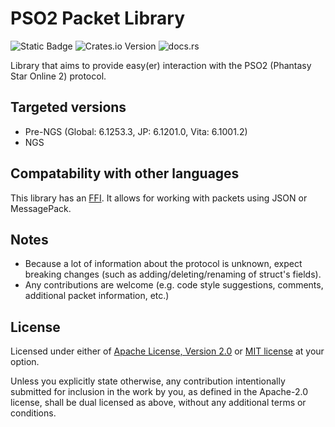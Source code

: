 # PSO2 Packet Library

![Static Badge](https://img.shields.io/badge/github-PhantasyServer%2Fpso2--protocol--lib-blue?style=for-the-badge&logo=github&link=https%3A%2F%2Fgithub.com%2FPhantasyServer%2Fpso2-protocol-lib)
![Crates.io Version](https://img.shields.io/crates/v/pso2packetlib?style=for-the-badge&logo=rust)
![docs.rs](https://img.shields.io/docsrs/pso2packetlib?style=for-the-badge&logo=docs.rs)

Library that aims to provide easy(er) interaction with the PSO2 (Phantasy Star Online 2) protocol.

## Targeted versions

 * Pre-NGS (Global: 6.1253.3, JP: 6.1201.0, Vita: 6.1001.2)
 * NGS

## Compatability with other languages

This library has an [FFI](packetlib_ffi). It allows for working with packets using JSON or MessagePack.

## Notes

 - Because a lot of information about the protocol is unknown, expect breaking changes (such as adding/deleting/renaming of struct's fields).
 - Any contributions are welcome (e.g. code style suggestions, comments, additional packet information, etc.)

## License

Licensed under either of [Apache License, Version 2.0](LICENSE-APACHE) or [MIT license](LICENSE-MIT) at your option.

Unless you explicitly state otherwise, any contribution intentionally submitted for inclusion in the work by you, as defined in the Apache-2.0
license, shall be dual licensed as above, without any additional terms or conditions.
